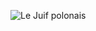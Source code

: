 ![Le Juif polonais](https://upload.wikimedia.org/wikipedia/commons/thumb/e/e2/Argiope_July_2012-3.jpg/300px-Argiope_July_2012-3.jpg)